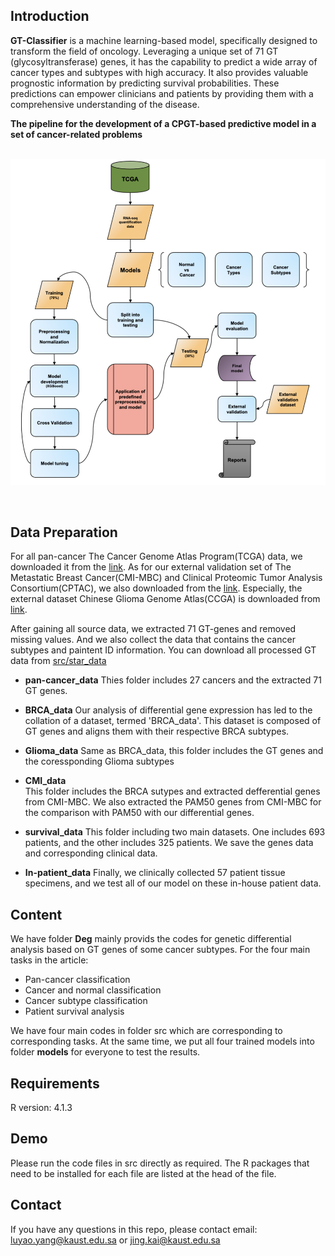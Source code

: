 ## Introduction
**GT-Classifier** is a machine learning-based model, specifically designed to transform the field of oncology. Leveraging a unique set of 71 GT (glycosyltransferase) genes, it has the capability to predict a wide array of cancer types and subtypes with high accuracy. It also provides valuable prognostic information by predicting survival probabilities. These predictions can empower clinicians and patients by providing them with a comprehensive understanding of the disease.

**The pipeline for the development of a CPGT-based predictive model in a set of cancer-related problems** 
<br>
<br>



![Pipeline for the development of a CPGT-based predictive model in a set of cancer-related problems ](GT.png)

<br>

## Data Preparation
For all pan-cancer The Cancer Genome Atlas Program(TCGA) data, we downloaded it from the [link](https://portal.gdc.cancer.gov/). As for our external validation set of The Metastatic Breast Cancer(CMI-MBC) and Clinical Proteomic Tumor Analysis Consortium(CPTAC), we also downloaded from the [link](https://portal.gdc.cancer.gov/).
Especially, the external dataset Chinese Glioma Genome Atlas(CCGA) is downloaded from [link](http://www.cgga.org.cn/).

After gaining all source data, we extracted 71 GT-genes and removed missing values. And we also collect the data that contains the cancer subtypes and paintent ID information. You can download all processed GT data from [src/star_data](https://github.com/luyao-yang/GT-Classifier/tree/main/src/star_data)

- **pan-cancer_data**
    Thies folder includes 27 cancers and the extracted 71 GT genes.
- **BRCA_data**
    Our analysis of differential gene expression has led to the collation of a dataset, termed 'BRCA_data'. This dataset is composed of GT genes and aligns them with their respective BRCA subtypes.
- **Glioma_data**
    Same as BRCA_data, this folder includes the GT genes and the coressponding Glioma subtypes
- **CMI_data**  
    This folder includes the BRCA sutypes and extracted defferential genes from CMI-MBC. We also extracted the PAM50 genes from CMI-MBC for the comparison with PAM50 with our differential genes.
- **survival_data**
    This folder including two main datasets. One includes 693 patients, and the other includes 325 patients. We save the genes data and corresponding clinical data.

- **In-patient_data**
    Finally, we clinically collected 57 patient tissue specimens, and we test all of our model on these in-house patient data.

## Content
We have folder **Deg** mainly provids the codes for genetic differential analysis based on GT genes of some cancer subtypes.
For the four main tasks in the article: 
* Pan-cancer classification 
* Cancer and normal classification 
* Cancer subtype classification 
* Patient survival analysis

We have four main codes in folder src which are corresponding to corresponding tasks. At the same time, we put all four trained models into folder **models** for everyone to test the results.

## Requirements
R version: 4.1.3

## Demo
Please run the code files in src directly as required. The R packages that need to be installed for each file are listed at the head of the file.

## Contact
If you have any questions in this repo, please contact email: luyao.yang@kaust.edu.sa or jing.kai@kaust.edu.sa

<!-- ## Citation
```javascript
@article{Painter,
  title={Images Speak in Images: A Generalist Painter for In-Context Visual Learning},
  author={Wang, Xinlong and Wang, Wen and Cao, Yue and Shen, Chunhua and Huang, Tiejun},
  journal={arXiv preprint arXiv:2212.02499},
  year={2023}
}
``` -->
